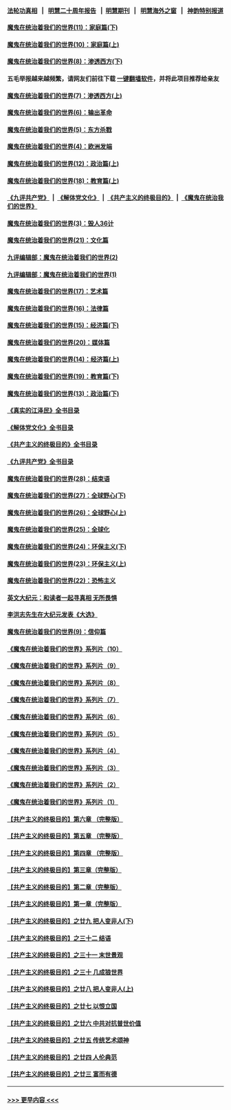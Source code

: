 #### [法轮功真相](https://github.com/gfw-breaker/truth/blob/master/README.md?t=0) &nbsp;&nbsp;|&nbsp;&nbsp; [明慧二十周年报告](https://github.com/gfw-breaker/mh-reports/blob/master/README.md?t=0) &nbsp;&nbsp;|&nbsp;&nbsp;[明慧期刊](https://github.com/gfw-breaker/mh-qikan) &nbsp;&nbsp;|&nbsp;&nbsp; [明慧海外之窗](https://github.com/gfw-breaker/mh-news/blob/master/README.md?t=0) &nbsp;&nbsp;|&nbsp;&nbsp; [神韵特别报道](https://github.com/gfw-breaker/mh-news/blob/master/shenyun.md?t=0)
#### [魔鬼在统治着我们的世界(11)：家庭篇(下)](../pages/nsc422/n10440961.md?t=12121450) 
#### [魔鬼在统治着我们的世界(10)：家庭篇(上)](../pages/nsc422/n10435448.md?t=12121450) 
#### [魔鬼在统治着我们的世界(8)：渗透西方(下)](../pages/nsc422/n10429603.md?t=12121450) 
#### 五毛举报越来越频繁，请网友们前往下载 [一键翻墙软件](https://github.com/gfw-breaker/ssr-accounts)，并将此项目推荐给亲友
#### [魔鬼在统治着我们的世界(7)：渗透西方(上)](../pages/nsc422/n10426013.md?t=12121450) 
#### [魔鬼在统治着我们的世界(6)：输出革命](../pages/nsc422/n10421536.md?t=12121450) 
#### [魔鬼在统治着我们的世界(5)：东方杀戮](../pages/nsc422/n10417707.md?t=12121450) 
#### [魔鬼在统治着我们的世界(4)：欧洲发端](../pages/nsc422/n10414890.md?t=12121450) 
#### [魔鬼在统治着我们的世界(12)：政治篇(上)](../pages/nsc422/n10444576.md?t=12121450) 
#### [魔鬼在统治着我们的世界(18)：教育篇(上)](../pages/nsc422/n10526970.md?t=12121450) 
#### [《九评共产党》](https://github.com/begood0513/9ping.md/blob/master/README.md) &nbsp;|&nbsp; [《解体党文化》](../../../../jtdwh.md/blob/master/README.md)  &nbsp;|&nbsp; [《共产主义的终极目的》](../../../../gczydzjmd.md/blob/master/README.md) &nbsp;|&nbsp; [《魔鬼在统治我们的世界》](../../../../mgztzwmdsj.md/blob/master/README.md) 
#### [魔鬼在统治着我们的世界(3)：毁人36计](../pages/nsc422/n10411583.md?t=12121450) 
#### [魔鬼在统治着我们的世界(21)：文化篇](../pages/nsc422/n10597706.md?t=12121450) 
#### [九评编辑部：魔鬼在统治着我们的世界(2)](../pages/nsc422/n10410036.md?t=12121450) 
#### [九评编辑部：魔鬼在统治着我们的世界(1)](../pages/nsc422/n10406825.md?t=12121450) 
#### [魔鬼在统治着我们的世界(17)：艺术篇](../pages/nsc422/n10499093.md?t=12121450) 
#### [魔鬼在统治着我们的世界(16)：法律篇](../pages/nsc422/n10485969.md?t=12121450) 
#### [魔鬼在统治着我们的世界(15)：经济篇(下)](../pages/nsc422/n10469975.md?t=12121450) 
#### [魔鬼在统治着我们的世界(20)：媒体篇](../pages/nsc422/n10586579.md?t=12121450) 
#### [魔鬼在统治着我们的世界(14)：经济篇(上)](../pages/nsc422/n10457370.md?t=12121450) 
#### [魔鬼在统治着我们的世界(19)：教育篇(下)](../pages/nsc422/n10564808.md?t=12121450) 
#### [魔鬼在统治着我们的世界(13)：政治篇(下)](../pages/nsc422/n10448270.md?t=12121450) 
#### [《真实的江泽民》全书目录](../pages/nsc422/n13721399.md?t=12121450) 
#### [《解体党文化》全书目录](../pages/nsc422/n13721157.md?t=12121450) 
#### [《共产主义的终极目的》全书目录](../pages/nsc422/n13721048.md?t=12121450) 
#### [《九评共产党》全书目录](../pages/nsc422/n13708085.md?t=12121450) 
#### [魔鬼在统治着我们的世界(28)：结束语](../pages/nsc422/n10936246.md?t=12121450) 
#### [魔鬼在统治着我们的世界(27)：全球野心(下)](../pages/nsc422/n10928319.md?t=12121450) 
#### [魔鬼在统治着我们的世界(26)：全球野心(上)](../pages/nsc422/n10900318.md?t=12121450) 
#### [魔鬼在统治着我们的世界(25)：全球化](../pages/nsc422/n10788205.md?t=12121450) 
#### [魔鬼在统治着我们的世界(24)：环保主义(下)](../pages/nsc422/n10695307.md?t=12121450) 
#### [魔鬼在统治着我们的世界(23)：环保主义(上)](../pages/nsc422/n10688613.md?t=12121450) 
#### [魔鬼在统治着我们的世界(22)：恐怖主义](../pages/nsc422/n10614727.md?t=12121450) 
#### [英文大纪元：和读者一起寻真相 无所畏惧](../pages/nsc422/n12542027.md?t=12121450) 
#### [李洪志先生在大纪元发表《大选》](../pages/nsc422/n12534746.md?t=12121450) 
#### [魔鬼在统治着我们的世界(9)：信仰篇](../pages/nsc422/n10432159.md?t=12121450) 
#### [《魔鬼在统治着我们的世界》系列片（10）](../pages/nsc422/n12292670.md?t=12121450) 
#### [《魔鬼在统治着我们的世界》系列片（9）](../pages/nsc422/n12290859.md?t=12121450) 
#### [《魔鬼在统治着我们的世界》系列片（8）](../pages/nsc422/n12287445.md?t=12121450) 
#### [《魔鬼在统治着我们的世界》系列片（7）](../pages/nsc422/n12283425.md?t=12121450) 
#### [《魔鬼在统治着我们的世界》系列片（6）](../pages/nsc422/n12282314.md?t=12121450) 
#### [《魔鬼在统治着我们的世界》系列片（5）](../pages/nsc422/n12281419.md?t=12121450) 
#### [《魔鬼在统治着我们的世界》系列片（4）](../pages/nsc422/n12274024.md?t=12121450) 
#### [《魔鬼在统治着我们的世界》系列片（3）](../pages/nsc422/n12271322.md?t=12121450) 
#### [《魔鬼在统治着我们的世界》系列片（2）](../pages/nsc422/n12269049.md?t=12121450) 
#### [《魔鬼在统治着我们的世界》系列片（1）](../pages/nsc422/n12267575.md?t=12121450) 
#### [【共产主义的终极目的】第六章 （完整版）](../pages/nsc422/n11428913.md?t=12121450) 
#### [【共产主义的终极目的】第五章 （完整版）](../pages/nsc422/n11428912.md?t=12121450) 
#### [【共产主义的终极目的】第四章 （完整版）](../pages/nsc422/n11428907.md?t=12121450) 
#### [【共产主义的终极目的】第三章（完整版）](../pages/nsc422/n11428848.md?t=12121450) 
#### [【共产主义的终极目的】第二章（完整版）](../pages/nsc422/n11428831.md?t=12121450) 
#### [【共产主义的终极目的】第一章（完整版）](../pages/nsc422/n11417651.md?t=12121450) 
#### [【共产主义的终极目的】之廿九 把人变非人(下)](../pages/nsc422/n11344140.md?t=12121450) 
#### [【共产主义的终极目的】之三十二 结语](../pages/nsc422/n11360535.md?t=12121450) 
#### [【共产主义的终极目的】之三十一 末世景观](../pages/nsc422/n11351129.md?t=12121450) 
#### [【共产主义的终极目的】之三十 几成狼世界](../pages/nsc422/n11348280.md?t=12121450) 
#### [【共产主义的终极目的】之廿八 把人变非人(上)](../pages/nsc422/n11340492.md?t=12121450) 
#### [【共产主义的终极目的】之廿七 以恨立国](../pages/nsc422/n11336944.md?t=12121450) 
#### [【共产主义的终极目的】之廿六 中共对抗普世价值](../pages/nsc422/n11324785.md?t=12121450) 
#### [【共产主义的终极目的】之廿五 传统艺术颂神](../pages/nsc422/n11296396.md?t=12121450) 
#### [【共产主义的终极目的】之廿四 人伦典范](../pages/nsc422/n11296397.md?t=12121450) 
#### [【共产主义的终极目的】之廿三 富而有德](../pages/nsc422/n11283598.md?t=12121450) 

----
#### [ >>> 更早内容 <<< ](../indexes/nsc422-earlier.md)
